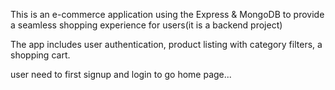 This is an e-commerce application using the Express & MongoDB to provide a seamless shopping experience for users(it is a backend project)

The app includes user authentication, product listing with category filters, a shopping cart.

user need to first signup and login to go home page...

